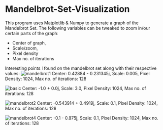 # Mandelbrot-Set-Visualization
This program uses Matplotlib &amp; Numpy to generate a graph of the Mandelbrot Set. 
The following variables can be tweaked to zoom in/our certain parts of the graph: 
  * Center of graph,  
  * Scale/zoom,  
  * Pixel density
  * Max no. of iterations



Interesting points I found on the mandelbrot set along with their respective values:
![mandelbrot1](https://github.com/gauravd12345/Mandelbrot-Set-Visualization/assets/55636921/86072471-fe0d-4298-94ea-8a677355abad)
Center: 0.42884 - 0.231345j, 
Scale: 0.005, 
Pixel Density: 1024, 
Max no. of iterations: 128



![basic](https://github.com/gauravd12345/Mandelbrot-Set-Visualization/assets/55636921/b79d8b87-6745-4cd0-8f48-5b32429113f6)
Center: -1.0 + 0.0j,
Scale: 3.0, 
Pixel Density: 1024, 
Max no. of iterations: 128 



![mandelbrot2](https://github.com/gauravd12345/Mandelbrot-Set-Visualization/assets/55636921/29a34799-0f57-43ff-84db-5110fbc9775f)
Center: -0.543914 + 0.4919j,
Scale: 0.1, 
Pixel Density: 1024, 
Max no. of iterations: 128 


![mandelbrot4](https://github.com/gauravd12345/Mandelbrot-Set-Visualization/assets/55636921/e277ad7c-524e-4b0c-b0e9-ac045c4bc88d)
Center: -0.1 - 0.875j,
Scale: 0.1, 
Pixel Density: 1024, 
Max no. of iterations: 128 
